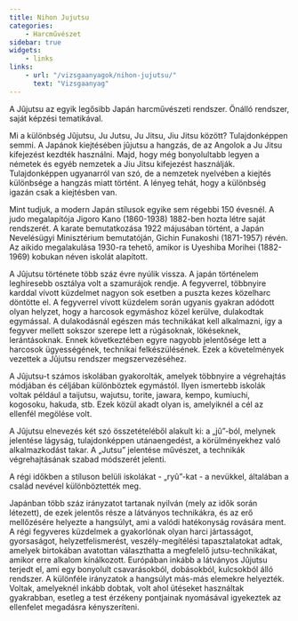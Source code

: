 ```yaml
---
title: Nihon Jujutsu
categories:
    - Harcművészet
sidebar: true
widgets:
    - links
links:
    - url: "/vizsgaanyagok/nihon-jujutsu/"
      text: "Vizsgaanyag"
---
```


A Jûjutsu az egyik legősibb Japán harcművészeti rendszer. Önálló rendszer, saját képzési tematikával.

Mi a különbség Jûjutsu, Ju Jutsu, Ju Jitsu, Jiu Jitsu között? Tulajdonképpen semmi. A Japánok kiejtésében jûjutsu a hangzás, de az Angolok a Ju Jitsu kifejezést kezdték használni. Majd, hogy még bonyolultabb legyen a németek és egyéb nemzetek a Jiu Jitsu kifejezést használják. Tulajdonképpen ugyanarról van szó, de a nemzetek nyelvében a kiejtés különbsége a hangzás miatt történt. A lényeg tehát, hogy a különbség igazán csak a kiejtésben van.

Mint tudjuk, a modern Japán stílusok egyike sem régebbi 150 évesnél. A judo megalapítója Jigoro Kano (1860-1938) 1882-ben hozta létre saját rendszerét. A karate bemutatkozása 1922 májusában történt, a Japán Nevelésügyi Minisztérium bemutatóján, Gichin Funakoshi (1871-1957) révén. Az aikido megalakulása 1930-ra tehető, amikor is Uyeshiba Morihei (1882-1969) kobukan néven iskolát alapított.

A Jûjutsu története több száz évre nyúlik vissza. A japán történelem leghíresebb osztálya volt a szamurájok rendje. A fegyverrel, többnyire karddal vívott küzdelmet nagyon sok esetben a puszta kezes közelharc döntötte el. A fegyverrel vívott küzdelem során ugyanis gyakran adódott olyan helyzet, hogy a harcosok egymáshoz közel kerülve, dulakodtak egymással. A dulakodásnál egészen más technikákat kell alkalmazni, így a fegyver mellett sokszor szerepe lett a rúgásoknak, lökéseknek, lerántásoknak. Ennek következtében egyre nagyobb jelentősége lett a harcosok ügyességének, technikai felkészülésének. Ezek a követelmények vezettek a Jûjutsu rendszer megszervezéséhez.

A Jûjutsu-t számos iskolában gyakorolták, amelyek többnyire a végrehajtás módjában és céljában különböztek egymástól. Ilyen ismertebb iskolák voltak például a taijutsu, wajutsu, torite, jawara, kempo, kumiuchi, kogosoku, hakuda, stb. Ezek közül akadt olyan is, amelyiknél a cél az ellenfél megölése volt.

A Jûjutsu elnevezés két szó összetételéből alakult ki: a „jû”-ból, melynek jelentése lágyság, tulajdonképpen utánaengedést, a körülményekhez való alkalmazkodást takar. A „Jutsu” jelentése művészet, a technikák végrehajtásának szabad módszerét jelenti.

A régi időkben a stíluson belüli iskolákat - „ryû”-kat - a nevükkel, általában a család nevével különböztették meg.

Japánban több száz irányzatot tartanak nyilván (mely az idők során létezett), de ezek jelentős része a látványos technikákra, és az erő mellőzésére helyezte a hangsúlyt, ami a valódi hatékonyság rovására ment. A régi fegyveres küzdelmek a gyakorlónak olyan harci jártasságot, gyorsaságot, helyzetfelismerést, veszély-megítélési tapasztalatokat adtak, amelyek birtokában avatottan választhatta a megfelelő jutsu-technikákat, amikor erre alkalom kínálkozott. Európában inkább a látványos Jûjutsu terjedt el, ami egy bonyolult csavarásokból, dobásokból, kulcsokból álló rendszer. A különféle irányzatok a hangsúlyt más-más elemekre helyezték. Voltak, amelyeknél inkább dobtak, volt ahol ütéseket használtak gyakrabban, esetleg a test érzékeny pontjainak nyomásával igyekeztek az ellenfelet megadásra kényszeríteni.
